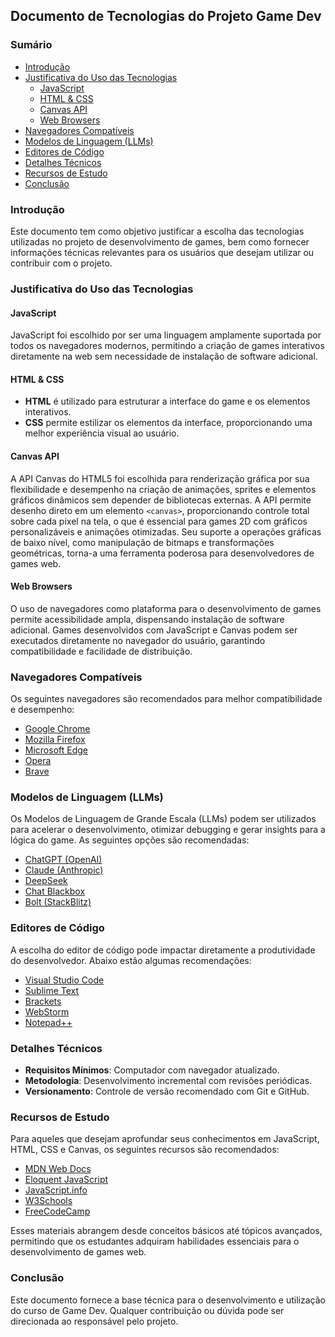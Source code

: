 ## Documento de Tecnologias do Projeto Game Dev

### Sumário

- [Introdução](#introdução)
- [Justificativa do Uso das Tecnologias](#justificativa-do-uso-das-tecnologias)
  - [JavaScript](#javascript)
  - [HTML & CSS](#html--css)
  - [Canvas API](#canvas-api)
  - [Web Browsers](#web-browsers)
- [Navegadores Compatíveis](#navegadores-compatíveis)
- [Modelos de Linguagem (LLMs)](#modelos-de-linguagem-llms)
- [Editores de Código](#editores-de-código)
- [Detalhes Técnicos](#detalhes-técnicos)
- [Recursos de Estudo](#recursos-de-estudo)
- [Conclusão](#conclusão)

### Introdução

Este documento tem como objetivo justificar a escolha das tecnologias utilizadas no projeto de desenvolvimento de games, bem como fornecer informações técnicas relevantes para os usuários que desejam utilizar ou contribuir com o projeto.

### Justificativa do Uso das Tecnologias

#### **JavaScript**

JavaScript foi escolhido por ser uma linguagem amplamente suportada por todos os navegadores modernos, permitindo a criação de games interativos diretamente na web sem necessidade de instalação de software adicional.

#### **HTML & CSS**

- **HTML** é utilizado para estruturar a interface do game e os elementos interativos.
- **CSS** permite estilizar os elementos da interface, proporcionando uma melhor experiência visual ao usuário.

#### **Canvas API**

A API Canvas do HTML5 foi escolhida para renderização gráfica por sua flexibilidade e desempenho na criação de animações, sprites e elementos gráficos dinâmicos sem depender de bibliotecas externas. A API permite desenho direto em um elemento `<canvas>`, proporcionando controle total sobre cada pixel na tela, o que é essencial para games 2D com gráficos personalizáveis e animações otimizadas. Seu suporte a operações gráficas de baixo nível, como manipulação de bitmaps e transformações geométricas, torna-a uma ferramenta poderosa para desenvolvedores de games web.

#### **Web Browsers**

O uso de navegadores como plataforma para o desenvolvimento de games permite acessibilidade ampla, dispensando instalação de software adicional. Games desenvolvidos com JavaScript e Canvas podem ser executados diretamente no navegador do usuário, garantindo compatibilidade e facilidade de distribuição.

### Navegadores Compatíveis

Os seguintes navegadores são recomendados para melhor compatibilidade e desempenho:

- [Google Chrome](https://www.google.com/chrome/dr/download/)
- [Mozilla Firefox](https://www.mozilla.org/en-US/firefox/)
- [Microsoft Edge](https://www.microsoft.com/en-us/edge/)
- [Opera](https://www.opera.com/pt-br)
- [Brave](https://brave.com/)

### Modelos de Linguagem (LLMs)

Os Modelos de Linguagem de Grande Escala (LLMs) podem ser utilizados para acelerar o desenvolvimento, otimizar debugging e gerar insights para a lógica do game. As seguintes opções são recomendadas:

- [ChatGPT (OpenAI)](https://chatgpt.com/)
- [Claude (Anthropic)](https://claude.ai/)
- [DeepSeek](https://chat.deepseek.com/)
- [Chat Blackbox](https://www.blackbox.ai/)
- [Bolt (StackBlitz)](https://bolt.new/)

### Editores de Código

A escolha do editor de código pode impactar diretamente a produtividade do desenvolvedor. Abaixo estão algumas recomendações:

- [Visual Studio Code](https://code.visualstudio.com/)
- [Sublime Text](https://www.sublimetext.com/)
- [Brackets](https://brackets.io/)
- [WebStorm](https://www.jetbrains.com/pt-br/webstorm/)
- [Notepad++](https://notepad-plus-plus.org/downloads/)

### Detalhes Técnicos

- **Requisitos Mínimos**: Computador com navegador atualizado.
- **Metodologia**: Desenvolvimento incremental com revisões periódicas.
- **Versionamento**: Controle de versão recomendado com Git e GitHub.

### Recursos de Estudo

Para aqueles que desejam aprofundar seus conhecimentos em JavaScript, HTML, CSS e Canvas, os seguintes recursos são recomendados:

- [MDN Web Docs](https://developer.mozilla.org/pt-BR/docs/Web) 
- [Eloquent JavaScript](https://eloquentjavascript.net/) 
- [JavaScript.info](https://javascript.info/)
- [W3Schools](https://www.w3schools.com/)
- [FreeCodeCamp](https://www.freecodecamp.org/) 

Esses materiais abrangem desde conceitos básicos até tópicos avançados, permitindo que os estudantes adquiram habilidades essenciais para o desenvolvimento de games web.

### Conclusão

Este documento fornece a base técnica para o desenvolvimento e utilização do curso de Game Dev. Qualquer contribuição ou dúvida pode ser direcionada ao responsável pelo projeto.
